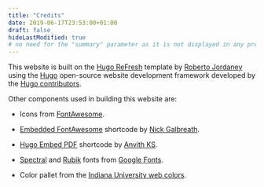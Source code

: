```yaml
---
title: "Credits"
date: 2019-06-17T23:53:00+01:00
draft: false
hideLastModified: true
# no need for the "summary" parameter as it is not displayed in any previews
---
```


This website is built on the [Hugo ReFresh](https://github.com/PippoRJ/hugo-refresh) template by [Roberto Jordaney](https://rjordaney.is/) using the [Hugo](https://gohugo.io/) open-source website development framework developed by the [Hugo contributors](https://github.com/gohugoio/hugo/graphs/contributors).

Other components used in building this website are:

* Icons from [FontAwesome](https://fontawesome.com/).

* [Embedded FontAwesome](https://www.client9.com/using-font-awesome-icons-in-hugo/) shortcode by [Nick Galbreath](https://github.com/client9).

* [Hugo Embed PDF](https://github.com/anvithks/hugo-embed-pdf-shortcode) shortcode by [Anvith KS](https://github.com/anvithks).

* [Spectral](https://fonts.google.com/specimen/Spectral) and [Rubik](https://fonts.google.com/specimen/Rubik) fonts from [Google Fonts](https://fonts.google.com/).

* Color pallet from the [Indiana University web colors](https://styleguide.iu.edu/visual-style/colors.html).
